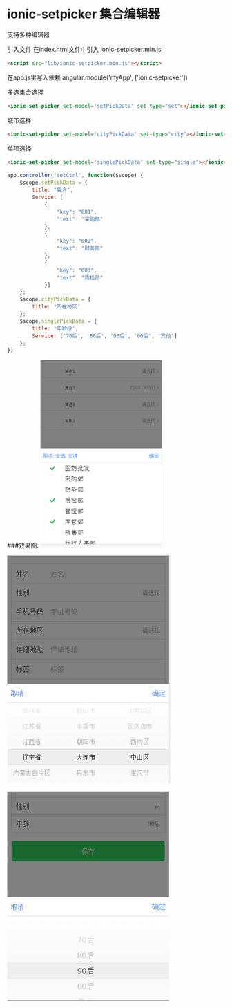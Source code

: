 # ionic-setpicker 集合编辑器

支持多种编辑器

引入文件 在index.html文件中引入 ionic-setpicker.min.js
````html
<script src="lib/ionic-setpicker.min.js"></script>
````

在app.js里写入依赖
angular.module('myApp', ['ionic-setpicker'])

多选集合选择
````html
<ionic-set-picker set-model='setPickData' set-type="set"></ionic-set-picker>
````
城市选择
````html
<ionic-set-picker set-model='cityPickData' set-type="city"></ionic-set-picker>
````
单项选择
````html
<ionic-set-picker set-model='singlePickData' set-type="single"></ionic-set-picker>
````

````js
app.controller('setCtrl', function($scope) {
    $scope.setPickData = {
        title: "集合",
        Service: [
            {
                "key": "001",
                "text": "采购部"
            },
            {
                "key": "002",
                "text": "财务部"
            },
            {
                "key": "003",
                "text": "质检部"
            }]
    };
    $scope.cityPickData = {    
        title: '所在地区'        
    };    
    $scope.singlePickData = {    
        title: '年龄段',        
        Service: ['70后', '80后', '90后', '00后', '其他']        
    };    
})
````

###效果图:
![效果图](set.png)

![效果图](city.png)

![效果图](single.png)


